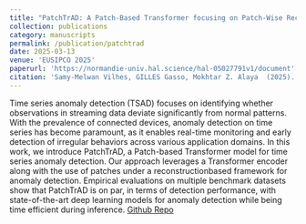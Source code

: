 ```yaml
---
title: "PatchTrAD: A Patch-Based Transformer focusing on Patch-Wise Reconstruction Error for Time Series Anomaly Detection"
collection: publications
category: manuscripts
permalink: /publication/patchtrad
date: 2025-03-13
venue: 'EUSIPCO 2025'
paperurl: 'https://normandie-univ.hal.science/hal-05027791v1/document'
citation: 'Samy-Melwan Vilhes, GILLES Gasso, Mokhtar Z. Alaya  (2025). &quot;PatchTrAD: A Patch-Based Transformer focusing on Patch-Wise Reconstruction Error for Time Series Anomaly Detection.&quot; <i>EUSIPCO 2025</i>.'
---
```


Time series anomaly detection (TSAD) focuses on identifying whether observations in streaming data deviate significantly from normal patterns. With the prevalence of connected devices, anomaly detection on time series has become paramount, as it enables real-time monitoring and early detection of irregular behaviors across various application domains. In this work, we introduce PatchTrAD, a Patch-based Transformer model for time series anomaly detection. Our approach leverages a Transformer encoder along with the use of patches under a reconstructionbased framework for anomaly detection. Empirical evaluations on multiple benchmark datasets show that PatchTrAD is on par, in terms of detection performance, with state-of-the-art deep learning models for anomaly detection while being time efficient during inference. 
[Github Repo](https://github.com/vilhess/PatchTrAD)